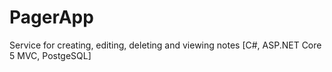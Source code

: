 # PagerApp
Service for creating, editing, deleting and viewing notes [C#, ASP.NET Core 5 MVC, PostgeSQL]
